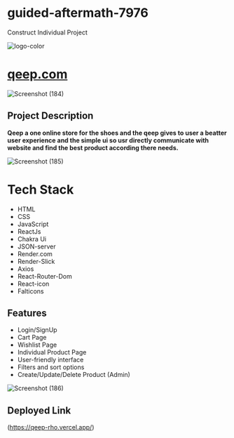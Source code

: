 # guided-aftermath-7976

Construct Individual Project

![logo-color](https://github.com/Hardik8140/guided-aftermath-7976/assets/123854368/c9c3199d-69df-4935-b206-1fecf3980262)

# [qeep.com](https://qeep-rho.vercel.app/)

![Screenshot (184)](https://github.com/Hardik8140/guided-aftermath-7976/assets/123854368/d7b71053-482a-476b-91cf-ed611f441208)

## Project Description
**Qeep a one online store for the shoes and the qeep gives to user a beatter user experience and the simple ui so usr directly communicate with website and find the best product according there needs.**

![Screenshot (185)](https://github.com/Hardik8140/guided-aftermath-7976/assets/123854368/85edef5d-4a08-4a75-8e00-ac65da98813d)

# Tech Stack
* HTML
* CSS
* JavaScript
* ReactJs
* Chakra Ui
* JSON-server
* Render.com
* Render-Slick
* Axios
* React-Router-Dom
* React-icon
* Falticons

## Features
* Login/SignUp
* Cart Page
* Wishlist Page
* Individual Product Page
* User-friendly interface
* Filters and sort options
* Create/Update/Delete Product (Admin)

![Screenshot (186)](https://github.com/Hardik8140/guided-aftermath-7976/assets/123854368/093cfb19-5055-45b4-bc94-df7e19c587c8)

## Deployed Link
(https://qeep-rho.vercel.app/)
